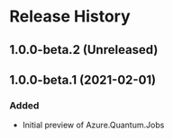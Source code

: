 # Release History

## 1.0.0-beta.2 (Unreleased)


## 1.0.0-beta.1 (2021-02-01)
### Added
- Initial preview of Azure.Quantum.Jobs
